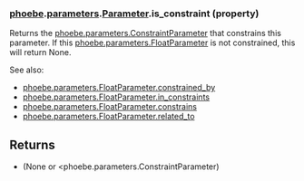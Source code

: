 ### [phoebe](phoebe.md).[parameters](phoebe.parameters.md).[Parameter](phoebe.parameters.Parameter.md).is_constraint (property)




Returns the [phoebe.parameters.ConstraintParameter](phoebe.parameters.ConstraintParameter.md) that constrains
this parameter.  If this [phoebe.parameters.FloatParameter](phoebe.parameters.FloatParameter.md) is not
constrained, this will return None.

See also:
* [phoebe.parameters.FloatParameter.constrained_by](phoebe.parameters.FloatParameter.constrained_by.md)
* [phoebe.parameters.FloatParameter.in_constraints](phoebe.parameters.FloatParameter.in_constraints.md)
* [phoebe.parameters.FloatParameter.constrains](phoebe.parameters.FloatParameter.constrains.md)
* [phoebe.parameters.FloatParameter.related_to](phoebe.parameters.FloatParameter.related_to.md)

Returns
-------
* (None or &lt;phoebe.parameters.ConstraintParameter)

